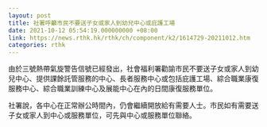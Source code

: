 ```yaml
---
layout: post
title: 社署呼籲市民不要送子女或家人到幼兒中心或庇護工場
date: 2021-10-12 05:54:19.000000000 +08:00
link: https://news.rthk.hk/rthk/ch/component/k2/1614729-20211012.htm
categories: rthk
---
```


由於三號熱帶氣旋警告信號已經發出，社會福利署勸諭市民不要送子女或家人到幼兒中心、提供課餘託管服務的中心、長者服務中心或包括庇護工場、綜合職業康復服務中心、綜合職業訓練中心及展能中心在內的日間康復服務單位。

社署說，各中心在正常辦公時間內，仍會繼續開放給有需要人士。市民如有需要送子女或家人到中心或服務單位，可先與中心或服務單位聯絡。
